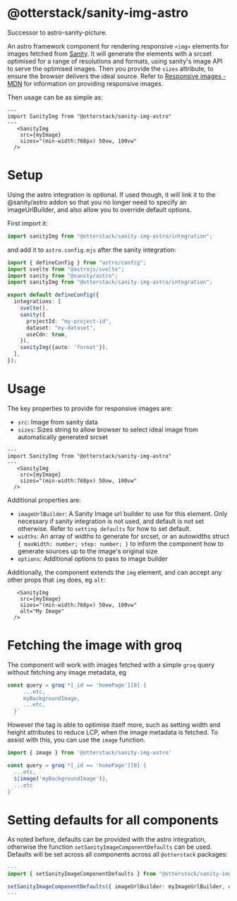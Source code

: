 # @otterstack/sanity-img-astro

Successor to astro-sanity-picture.

An astro framework component for rendering responsive `<img>` elements for images fetched from [Sanity](https://www.sanity.io). It will generate the elements with a srcset optimised for a range of resolutions and formats, using sanity's image API to serve the optimised images. Then you provide the `sizes` attribute, to ensure the browser delivers the ideal source. Refer to [Responsive images - MDN](https://developer.mozilla.org/en-US/docs/Learn/HTML/Multimedia_and_embedding/Responsive_images) for information on providing responsive images.

Then usage can be as simple as:

```astro
---
import SanityImg from "@otterstack/sanity-img-astro"
---
   <SanityImg
    src={myImage}
    sizes="(min-width:768px) 50vw, 100vw"
  /> 
```

# Setup
Using the astro integration is optional. If used though, it will link it to the @sanity/astro addon so that you no longer need to specify an imageUrlBuilder, and also allow you to override default options.

First import it:
```ts
import sanityImg from "@otterstack/sanity-img-astro/integration";
```

and add it to `astro.config.mjs` after the sanity integration:

```ts
import { defineConfig } from "astro/config";
import svelte from "@astrojs/svelte";
import sanity from "@sanity/astro";
import sanityImg from "@otterstack/sanity-img-astro/integration";

export default defineConfig({
  integrations: [
    svelte(),
    sanity({
      projectId: "my-project-id",
      dataset: "my-dataset",
      useCdn: true,
    }),
    sanityImg({auto: 'format'}),
  ],
});
``` 

# Usage
The key properties to provide for responsive images are:
  - `src`: Image from sanity data
  - `sizes`: Sizes string to allow browser to select ideal image from automatically generated srcset
  
```astro
---
import SanityImg from "@otterstack/sanity-img-astro"
---
   <SanityImg
    src={myImage}
    sizes="(min-width:768px) 50vw, 100vw"
  /> 
```

Additional properties are:
 - `imageUrlBuilder`: A Sanity Image url builder to use for this element. Only necessary if sanity integration is not used, and default is not set otherwise. Refer to `setting defaults` for how to set default.
 - `widths`: An array of widths to generate for srcset, or an autowidths struct `{ maxWidth: number; step: number; }` to inform the component how to generate sources up to the image's original size
 - `options`: Additional options to pass to image builder

Additionally, the component extends the `img` element, and can accept any other props that `img` does, eg `alt`:

```astro
   <SanityImg
    src={myImage}
    sizes="(min-width:768px) 50vw, 100vw"
    alt="My Image"
  /> 
```

# Fetching the image with groq
The component will work with images fetched with a simple `groq`  query without fetching any image metadata, eg

```ts
const query = groq`*[_id == 'homePage'][0] {
     ...etc,
     myBackgroundImage,
     ...etc,
  }`
```

However the tag is able to optimise itself more, such as setting width and height attributes to reduce LCP, when the image metadata is fetched. To assist with this, you can use the `image` function.

```ts
import { image } from '@otterstack/sanity-img-astro'

const query = groq`*[_id == 'homePage'][0] {
  ...etc,
  ${image('myBackgroundImage')},
  ...etc
}`
```

# Setting defaults for all components
As noted before, defaults can be provided with the astro integration, otherwise the function `setSanityImageComponentDefaults` can be used. Defaults will be set across all components across all `@otterstack` packages: 

```ts
---
import { setSanityImageComponentDefaults } from "@otterstack/sanity-img-astro";

setSanityImageComponentDefaults({ imageUrlBuilder: myImageUrlBuilder, options: {auto: "format" } })
---
```
